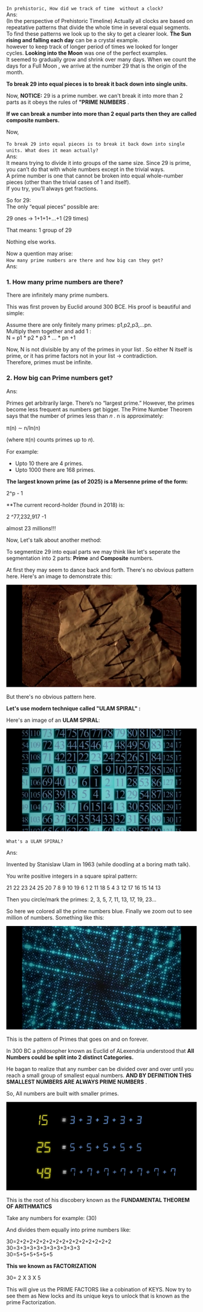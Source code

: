 `In prehistoric, How did we track of time  without a clock? `<br>
Ans:<br>
(In the perspective of Prehistoric Timeline) Actually all clocks are based on repeatative patterns that divide the whole time in several equal segments. To find these patterns we look up to the sky to get a clearer look. **The Sun rising and falling each day** can be a crystal example.  <br>
however to keep track of longer period of times we looked for longer cycles. **Looking into the Moon** was one of the perfect examples.<br> 
It seemed to gradually grow and shrink over many days. When we count the days for a Full Moon , we arrive at the number 29 that is the origin of the month. <bn>

**To break 29 into equal pieces is to break it back down into single units.**<br>

Now, **NOTICE:**
29 is a prime number. we can't break it into more than 2 parts as it obeys the rules of **"PRIME NUMBERS** . <br>

**If we can break a number into more than 2 equal parts then they are called composite numbers.** 


Now,

`To break 29 into equal pieces is to break it back down into single units. What does it mean actually?`<br>
Ans:<br>
It means trying to divide it into groups of the same size. Since 29 is prime, you can’t do that with whole numbers except in the trivial ways.<br>
A prime number is one that cannot be broken into equal whole-number pieces (other than the trivial cases of 1 and itself).<br>
If you try, you’ll always get fractions.

So for  29: <br>
The only “equal pieces” possible are:

29 ones → 1+1+1+...+1 (29 times)

That means: 1 group of  29

Nothing else works.


Now a quention may arise:<br>
`How many prime numbers are there and how big can they get?` <br>
Ans: <br>

### **1. How many prime numbers are there?**


There are infinitely many prime numbers.

This was first proven by Euclid around 300 BCE. His proof is beautiful and simple:

Assume there are only finitely many primes: p1,p2,p3,...pn. <br>
Multiply them together and add 1 : <br> 
N = p1 * p2 * p3 * ... * pn +1 <br>

Now, 
N is not divisible by any of the primes in your list . So either N itself is prime, or it has prime factors not in your list → contradiction.<br>
Therefore, primes must be infinite.


### **2. How big can Prime numbers get?** <br>
Ans:<br>

Primes get arbitrarily large. There’s no “largest prime.” However, the primes become less frequent as numbers get bigger. The Prime Number Theorem says that the number of primes less than 𝑛 . 
n is approximately:   

π(n) ∼ n/ln(n)

(where π(n) counts primes up to 𝑛).

For example:<br>
 - Upto 10 there are 4 primes.
 - Upto 1000 there are 168 primes.

**The largest known prime (as of 2025) is a Mersenne prime of the form:**

2^p - 1

**The current record-holder (found in 2018) is:

 2 ^77,232,917 -1 
 
 almost 23 millions!!!


Now, Let's talk about another method: <br>

To segmentize 29 into equal parts we may think like let's seperate the segmentation into 2 parts: **Prime** and **Composite** numbers.

At first they may seem to dance back and forth. There's no obvious pattern here. Here's an image to demonstrate this:

![image alt](https://github.com/KraKEn-bit/Cryptography/blob/main/Images/Seperation%20of%20prime%20and%20composites.png?raw=true)



But there's no obvious pattern here.


**Let's use modern technique called "ULAM SPIRAL" :**

Here's an image of an **ULAM SPIRAL**:

![image alt](https://github.com/KraKEn-bit/Cryptography/blob/main/Images/Ulam%20Spiral;.png?raw=true)


`What's a ULAM SPIRAL?`

Ans:

Invented by Stanislaw Ulam in 1963 (while doodling at a boring math talk).

You write positive integers in a square spiral pattern:

 21  22  23  24  25
 20   7   8   9  10
 19   6   1   2  11
 18   5   4   3  12
 17  16  15  14  13


Then you circle/mark the primes: 2, 3, 5, 7, 11, 13, 17, 19, 23...

So here we colored all the prime numbers blue. Finally we zoom out to see million of numbers. Something like this:

![image alt](https://github.com/KraKEn-bit/Cryptography/blob/main/Images/Ulam%20Spiral%20Output.png?raw=true)

This is the pattern of Primes that goes on and on forever.

In 300 BC a philosopher known as Euclid of ALexendria understood that **All Numbers could be split into 2 distinct Categories.**

He bagan to realize that any number can be divided over and over until you reach a small group of smallest equal numbers. 
**AND BY DEFINITION THIS SMALLEST NUMBERS ARE ALWAYS PRIME NUMBERS** .

So, All numbers are built with smaller primes. 

![image alt](https://github.com/KraKEn-bit/Cryptography/blob/main/Images/Numbers%20into%20prime.png?raw=true)


This is the root of his discobery known as the **FUNDAMENTAL THEOREM OF ARITHMATICS** 

Take any numbers for example: (30)

And divides them equally into prime numbers like:

30=2+2+2+2+2+2+2+2+2+2+2+2+2+2+2<br>
30=3+3+3+3+3+3+3+3+3+3<br>
30=5+5+5+5+5+5


**This we known as FACTORIZATION**

30= 2 X 3 X 5

This will give us the PRIME FACTORS like a cobination of KEYS. Now try to see them as New locks and its unique keys to unlock that is known as the prime Factorization. 
